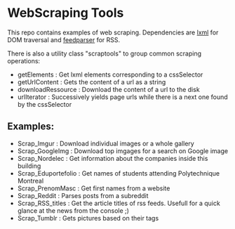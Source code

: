 WebScraping Tools
=================

This repo contains examples of web scraping.
Dependencies are [lxml](http://pypi.python.org/pypi/lxml) for DOM traversal and [feedparser](http://pypi.python.org/pypi/feedparser) for RSS.

There is also a utility class "scraptools" to group common scraping operations:
* getElements : Get lxml elements corresponding to a cssSelector
* getUrlContent : Gets the content of a url as a string
* downloadRessource : Download the content of a  url to the disk
* urlIterator : Successively yields page urls while there is a next one found by the cssSelector 

Examples:
--------
* Scrap_Imgur : Download individual images or a whole gallery
* Scrap_GoogleImg : Download top imgages for a search on Google image
* Scrap_Nordelec : Get information about the companies inside this building
* Scrap_Eduportefolio : Get names of students attending Polytechnique Montreal
* Scrap_PrenomMasc : Get first names from a website
* Scrap_Reddit : Parses posts from a subreddit
* Scrap_RSS_titles : Get the article titles of rss feeds. Usefull for a quick glance at the news from the console ;)
* Scrap_Tumblr : Gets pictures based on their tags